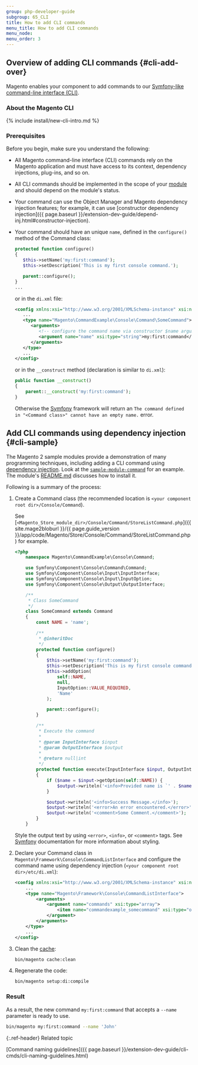 ```yaml
---
group: php-developer-guide
subgroup: 65_CLI
title: How to add CLI commands
menu_title: How to add CLI commands
menu_node:
menu_order: 3
---
```


## Overview of adding CLI commands {#cli-add-over}

Magento enables your component to add commands to our [Symfony-like command-line interface (CLI)](https://symfony.com/doc/current/components/console.html).

### About the Magento CLI

{% include install/new-cli-intro.md %}

### Prerequisites

Before you begin, make sure you understand the following:

*  All Magento command-line interface (CLI) commands rely on the Magento application and must have access to its context, dependency injections, plug-ins, and so on.
*  All CLI commands should be implemented in the scope of your [module](https://glossary.magento.com/module) and should depend on the module's status.
*  Your command can use the Object Manager and Magento dependency injection features; for example, it can use [constructor dependency injection]({{ page.baseurl }}/extension-dev-guide/depend-inj.html#constructor-injection).
*  Your command should have an unique `name`, defined in the `configure()` method of the Command class:

   ```php
   protected function configure()
   {
      $this->setName('my:first:command');
      $this->setDescription('This is my first console command.');

      parent::configure();
   }
   ...
   ```

   or in the `di.xml` file:

   ```xml
   <config xmlns:xsi="http://www.w3.org/2001/XMLSchema-instance" xsi:noNamespaceSchemaLocation="urn:magento:framework:ObjectManager/etc/config.xsd">
      ...
      <type name="Magento\CommandExample\Console\Command\SomeCommand">
         <arguments>
            <!-- configure the command name via constructor $name argument -->
            <argument name="name" xsi:type="string">my:first:command</argument>
         </arguments>
      </type>
      ...
   </config>
   ```

   or in the `__construct` method (declaration is similar to `di.xml`):

   ```php
   public function __construct()
   {
       parent::__construct('my:first:command');
   }
   ```

   Otherwise the [Symfony](https://github.com/symfony/console/blob/master/Application.php#L470) framework will return an `The command defined in "<Command class>" cannot have an empty name.` error.

## Add CLI commands using dependency injection {#cli-sample}

The Magento 2 sample modules provide a demonstration of many programming techniques, including adding a CLI command using [dependency injection](https://glossary.magento.com/dependency-injection). Look at the [`sample-module-command`](https://github.com/magento/magento2-samples/tree/master/sample-module-command) for an example. The module's [README.md](https://github.com/magento/magento2-samples/blob/master/sample-module-command/README.md) discusses how to install it.

Following is a summary of the process:

1. Create a Command class (the recommended location is `<your component root dir>/Console/Command`).

   See [`<Magento_Store_module_dir>/Console/Command/StoreListCommand.php`]({{ site.mage2bloburl }}/{{ page.guide_version }}/app/code/Magento/Store/Console/Command/StoreListCommand.php) for example.

   ```php
   <?php
       namespace Magento\CommandExample\Console\Command;

       use Symfony\Component\Console\Command\Command;
       use Symfony\Component\Console\Input\InputInterface;
       use Symfony\Component\Console\Input\InputOption;
       use Symfony\Component\Console\Output\OutputInterface;

       /**
        * Class SomeCommand
        */
       class SomeCommand extends Command
       {
           const NAME = 'name';

           /**
            * @inheritDoc
            */
           protected function configure()
           {
               $this->setName('my:first:command');
               $this->setDescription('This is my first console command.');
               $this->addOption(
                   self::NAME,
                   null,
                   InputOption::VALUE_REQUIRED,
                   'Name'
               );

               parent::configure();
           }

           /**
            * Execute the command
            *
            * @param InputInterface $input
            * @param OutputInterface $output
            *
            * @return null|int
            */
           protected function execute(InputInterface $input, OutputInterface $output)
           {
               if ($name = $input->getOption(self::NAME)) {
                   $output->writeln('<info>Provided name is `' . $name . '`</info>');
               }

               $output->writeln('<info>Success Message.</info>');
               $output->writeln('<error>An error encountered.</error>');
               $output->writeln('<comment>Some Comment.</comment>');
           }
       }
   ```

   Style the output text by using `<error>`, `<info>`, or `<comment>` tags. See [Symfony](https://symfony.com/doc/current/console/coloring.html) documentation for more information about styling.

1. Declare your Command class in `Magento\Framework\Console\CommandListInterface` and configure the command name using dependency injection (`<your component root dir>/etc/di.xml`):

   ```xml
   <config xmlns:xsi="http://www.w3.org/2001/XMLSchema-instance" xsi:noNamespaceSchemaLocation="urn:magento:framework:ObjectManager/etc/config.xsd">
       ...
       <type name="Magento\Framework\Console\CommandListInterface">
           <arguments>
               <argument name="commands" xsi:type="array">
                   <item name="commandexample_somecommand" xsi:type="object">Magento\CommandExample\Console\Command\SomeCommand</item>
               </argument>
           </arguments>
       </type>
       ...
   </config>
   ```

1. Clean the [cache](https://glossary.magento.com/cache):

   ```bash
   bin/magento cache:clean
   ```

1. Regenerate the code:

   ```bash
   bin/magento setup:di:compile
   ```

### Result

As a result, the new command `my:first:command` that accepts a `--name` parameter is ready to use.

```bash
bin/magento my:first:command --name 'John'
```

{:.ref-header}
Related topic

[Command naming guidelines]({{ page.baseurl }}/extension-dev-guide/cli-cmds/cli-naming-guidelines.html)
